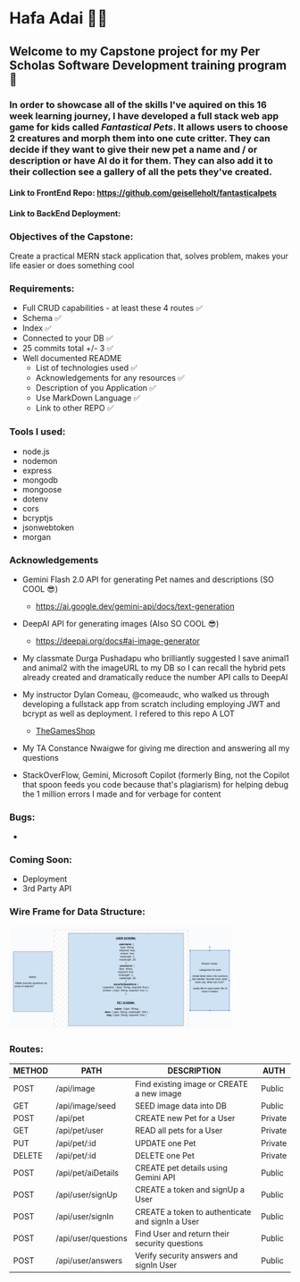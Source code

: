 # Hafa Adai 🌻🐡

## Welcome to my Capstone project for my Per Scholas Software Development training program 🎊

### In order to showcase all of the skills I've aquired on this 16 week learning journey, I have developed a full stack web app game for kids called **_Fantastical Pets_**. It allows users to choose 2 creatures and morph them into one cute critter. They can decide if they want to give their new pet a name and / or description or have AI do it for them. They can also add it to their collection see a gallery of all the pets they've created.

#### Link to FrontEnd Repo: https://github.com/geiselleholt/fantasticalpets

#### Link to BackEnd Deployment:

### Objectives of the Capstone:

Create a practical MERN stack application that, solves problem, makes your life easier or does something cool

### Requirements:

- Full CRUD capabilities - at least these 4 routes ✅
- Schema ✅
- Index ✅
- Connected to your DB ✅
- 25 commits total +/- 3 ✅
- Well documented README
  - List of technologies used ✅
  - Acknowledgements for any resources ✅
  - Description of you Application ✅
  - Use MarkDown Language ✅
  - Link to other REPO ✅

### Tools I used:

- node.js
- nodemon
- express
- mongodb
- mongoose
- dotenv
- cors
- bcryptjs
- jsonwebtoken
- morgan

### Acknowledgements

- Gemini Flash 2.0 API for generating Pet names and descriptions (SO COOL 😎)

  - https://ai.google.dev/gemini-api/docs/text-generation

- DeepAI API for generating images (Also SO COOL 😎)

  - https://deepai.org/docs#ai-image-generator

- My classmate Durga Pushadapu who brilliantly suggested I save animal1 and animal2 with the imageURL to my DB so I can recall the hybrid pets already created and dramatically reduce the number API calls to DeepAI

- My instructor Dylan Comeau, @comeaudc, who walked us through developing a fullstack app from scratch including employing JWT and bcrypt as well as deployment. I refered to this repo A LOT

  - [TheGamesShop](https://github.com/comeaudc/TheGamesShopBE)

- My TA Constance Nwaigwe for giving me direction and answering all my questions

- StackOverFlow, Gemini, Microsoft Copilot (formerly Bing, not the Copilot that spoon feeds you code because that's plagiarism) for helping debug the 1 million errors I made and for verbage for content

### Bugs:
- 

### Coming Soon:
- Deployment
- 3rd Party API

### Wire Frame for Data Structure:

<img src="images/dataStructure.png" alt="Wireframe of Data Structure" width="400">

### Routes:

| METHOD | PATH                | DESCRIPTION                                      | AUTH    |
| ------ | ------------------- | ------------------------------------------------ | ------- |
| POST   | /api/image          | Find existing image or CREATE a new image        | Public  |
| GET    | /api/image/seed     | SEED image data into DB                          | Public  |
| POST   | /api/pet            | CREATE new Pet for a User                        | Private |
| GET    | /api/pet/user       | READ all pets for a User                         | Private |
| PUT    | /api/pet/:id        | UPDATE one Pet                                   | Private |
| DELETE | /api/pet/:id        | DELETE one Pet                                   | Private |
| POST   | /api/pet/aiDetails  | CREATE pet details using Gemini API              | Public  |
| POST   | /api/user/signUp    | CREATE a token and signUp a User                 | Public  |
| POST   | /api/user/signIn    | CREATE a token to authenticate and signIn a User | Public  |
| POST   | /api/user/questions | Find User and return their security questions    | Public  |
| POST   | /api/user/answers   | Verify security answers and signIn User          | Public  |
